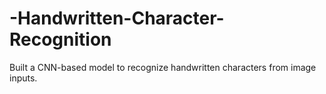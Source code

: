 # -Handwritten-Character-Recognition
 Built a CNN-based model to recognize handwritten characters from  image inputs.
